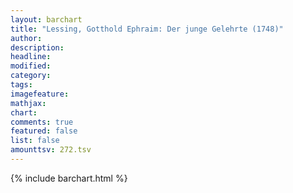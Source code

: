 ```yaml
---
layout: barchart
title: "Lessing, Gotthold Ephraim: Der junge Gelehrte (1748)"
author:
description:
headline:
modified:
category:
tags:
imagefeature: 
mathjax: 
chart: 
comments: true
featured: false
list: false
amounttsv: 272.tsv
---
```

{% include barchart.html %}
